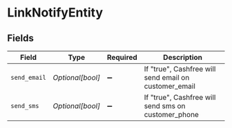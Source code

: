 # LinkNotifyEntity


## Fields

| Field                                                 | Type                                                  | Required                                              | Description                                           |
| ----------------------------------------------------- | ----------------------------------------------------- | ----------------------------------------------------- | ----------------------------------------------------- |
| `send_email`                                          | *Optional[bool]*                                      | :heavy_minus_sign:                                    | If "true", Cashfree will send email on customer_email |
| `send_sms`                                            | *Optional[bool]*                                      | :heavy_minus_sign:                                    | If "true", Cashfree will send sms on customer_phone   |